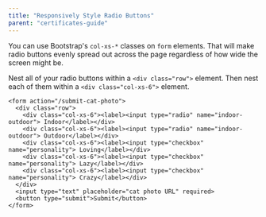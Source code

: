 ```yaml
---
title: "Responsively Style Radio Buttons"
parent: "certificates-guide"
---
```


You can use Bootstrap's `col-xs-*` classes on `form` elements. That will make radio buttons evenly spread out across the page regardless of how wide the screen might be.

Nest all of your radio buttons within a `<div class="row">` element. Then nest each of them within a `<div class="col-xs-6">` element.

    <form action="/submit-cat-photo">
      <div class="row">
        <div class="col-xs-6"><label><input type="radio" name="indoor-outdoor"> Indoor</label></div>
        <div class="col-xs-6"><label><input type="radio" name="indoor-outdoor"> Outdoor</label></div>
        <div class="col-xs-6"><label><input type="checkbox" name="personality"> Loving</label></div>
        <div class="col-xs-6"><label><input type="checkbox" name="personality"> Lazy</label></div>
        <div class="col-xs-6"><label><input type="checkbox" name="personality"> Crazy</label></div>
      </div>
      <input type="text" placeholder="cat photo URL" required>
      <button type="submit">Submit</button>
    </form>
